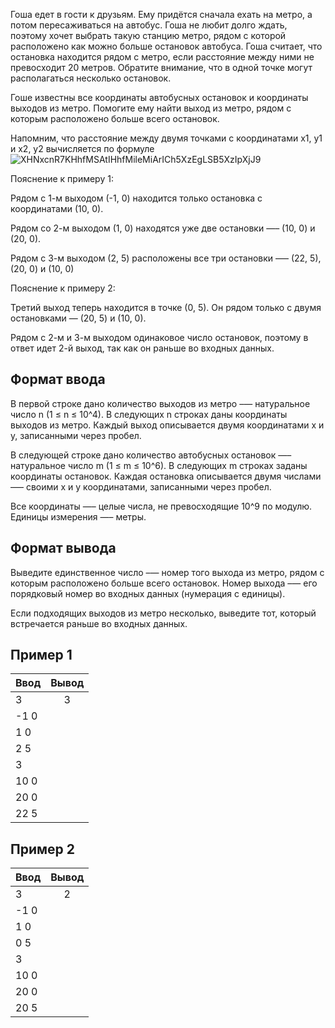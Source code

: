 Гоша едет в гости к друзьям. Ему придётся сначала ехать на метро, а потом пересаживаться на автобус. Гоша не любит долго ждать, поэтому хочет выбрать такую станцию метро, рядом с которой расположено как можно больше остановок автобуса. Гоша считает, что остановка находится рядом с метро, если расстояние между ними не превосходит 20 метров. Обратите внимание, что в одной точке могут располагаться несколько остановок.

Гоше известны все координаты автобусных остановок и координаты выходов из метро. Помогите ему найти выход из метро, рядом с которым расположено больше всего остановок.

Напомним, что расстояние между двумя точками с координатами x1, y1 и x2, y2 вычисляется по формуле
![XHNxcnR7KHhfMSAtIHhfMileMiArICh5XzEgLSB5XzIpXjJ9](https://github.com/kkhitalenko/secrets/assets/115172229/88dc639d-00d1-478c-a9a3-1f163a64682f)

Пояснение к примеру 1:

Рядом с 1-м выходом (-1, 0) находится только остановка с координатами (10, 0).

Рядом со 2-м выходом (1, 0) находятся уже две остановки —– (10, 0) и (20, 0).

Рядом с 3-м выходом (2, 5) расположены все три остановки –— (22, 5), (20, 0) и (10, 0)

Пояснение к примеру 2:

Третий выход теперь находится в точке (0, 5). Он рядом только с двумя остановками — (20, 5) и (10, 0).

Рядом с 2-м и 3-м выходом одинаковое число остановок, поэтому в ответ идет 2-й выход, так как он раньше во входных данных.

## Формат ввода

В первой строке дано количество выходов из метро –— натуральное число n (1 ≤ n ≤ 10^4). В следующих n строках даны координаты выходов из метро. Каждый выход описывается двумя координатами x и y, записанными через пробел.

В следующей строке дано количество автобусных остановок —– натуральное число m (1 ≤ m ≤ 10^6). В следующих m строках заданы координаты остановок. Каждая остановка описывается двумя числами —– своими x и y координатами, записанными через пробел.

Все координаты —– целые числа, не превосходящие 10^9 по модулю. Единицы измерения —– метры.

## Формат вывода

Выведите единственное число –— номер того выхода из метро, рядом с которым расположено больше всего остановок. Номер выхода –— его порядковый номер во входных данных (нумерация с единицы).

Если подходящих выходов из метро несколько, выведите тот, который встречается раньше во входных данных.

## Пример 1
| Ввод                               | Вывод                              | 
| ---------------------------------- |:----------------------------------:|
| 3                                  | 3                                  |
| -1 0                               |                                    |
| 1 0                                |                                    |
| 2 5                                |                                    |
| 3                                  |                                    |
| 10 0                               |                                    |
| 20 0                               |                                    |
| 22 5                               |                                    |

## Пример 2
| Ввод                               | Вывод                              | 
| ---------------------------------- |:----------------------------------:|
| 3                                  | 2                                  |
| -1 0                               |                                    |
| 1 0                                |                                    |
| 0 5                                |                                    |
| 3                                  |                                    |
| 10 0                               |                                    |
| 20 0                               |                                    |
| 20 5                               |                                    |

